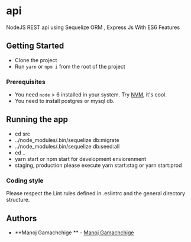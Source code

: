 # api
NodeJS REST api using Sequelize ORM , Express Js  With ES6 Features 

## Getting Started

* Clone the project
* Run `yarn` or `npm i` from the root of the project

### Prerequisites
 - You need `node` > 6 installed in your system. Try [NVM](https://github.com/creationix/nvm), it's cool.
 - You need to install postgres or mysql db.

 ## Running the app
 * cd src
 * ../node_modules/.bin/sequelize db:migrate
 * ../node_modules/.bin/sequelize db:seed:all
 * cd ..
 * yarn start or npm start for development enviorenment
 * staging, production please execute yarn start:stag or yarn start:prod 

 ### Coding style
Please respect the Lint rules defined in .eslintrc and the general directory structure.

## Authors
* **Manoj Gamachchige ** - [Manoj Gamachchige](https://github.com/manoj201/)